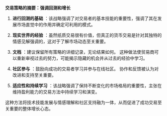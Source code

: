  **交易策略的摘要：强调回测和增长** 

1. **进行回测的基础** ：该战略强调了对交易者的基本技能的重要性，强调了其在发展市场直觉中的作用并确定可利用的模式。

2. **现实世界的经验** ：虽然纸质交易很有价值，但真正的货币交易是针对其独特的情感见解强调的，这对于了解市场动态至关重要。

3. **文档** ：建议保留所有策略的详细记录，无论结果如何。 这种做法使贸易商可以重新审视过去的努力，可能揭示隐藏的机会并从过去的经验中学习。

4. **社区参与** ：鼓励向成功的交易者学习并参与在线社区。 协作和反馈被认为对改进和支持至关重要。

5. **适应性和持续学习** ：该战略强调了保持不断变化的市场格局的重要性，主张在维持盈利能力的交易方法中持续学习和演变。

这种方法将技术技能发展与情感理解和社区支持融为一体，从而促进了成功交易至关重要的整体增长心态。